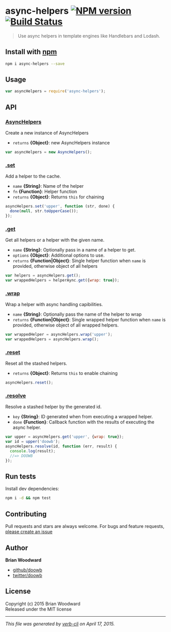 # async-helpers [![NPM version](https://badge.fury.io/js/async-helpers.svg)](http://badge.fury.io/js/async-helpers)  [![Build Status](https://travis-ci.org/doowb/async-helpers.svg)](https://travis-ci.org/doowb/async-helpers) 

> Use async helpers in template engines like Handlebars and Lodash.

## Install with [npm](npmjs.org)

```bash
npm i async-helpers --save
```

## Usage

```js
var asyncHelpers = require('async-helpers');
```

## API
### [AsyncHelpers](index.js#L25)

Create a new instance of AsyncHelpers

* `returns` **{Object}**: new AsyncHelpers instance  

```js
var asyncHelpers = new AsyncHelpers();
```

### [.set](index.js#L61)

Add a helper to the cache.

* `name` **{String}**: Name of the helper    
* `fn` **{Function}**: Helper function    
* `returns` **{Object}**: Returns `this` for chaining  

```js
asyncHelpers.set('upper', function (str, done) {
  done(null, str.toUpperCase());
});
```

### [.get](index.js#L81)

Get all helpers or a helper with the given name.

* `name` **{String}**: Optionally pass in a name of a helper to get.    
* `options` **{Object}**: Additional options to use.    
* `returns` **{Function|Object}**: Single helper function when `name` is provided, otherwise object of all helpers  

```js
var helpers = asyncHelpers.get();
var wrappedHelpers = helperAync.get({wrap: true});
```

### [.wrap](index.js#L132)

Wrap a helper with async handling capibilities.

* `name` **{String}**: Optionally pass the name of the helper to wrap    
* `returns` **{Function|Object}**: Single wrapped helper function when `name` is provided, otherwise object of all wrapped helpers.  

```js
var wrappedHelper = asyncHelpers.wrap('upper');
var wrappedHelpers = asyncHelpers.wrap();
```

### [.reset](index.js#L155)

Reset all the stashed helpers.

* `returns` **{Object}**: Returns `this` to enable chaining  

```js
asyncHelpers.reset();
```

### [.resolve](index.js#L178)

Resolve a stashed helper by the generated id.

* `key` **{String}**: ID generated when from executing a wrapped helper.    
* `done` **{Function}**: Callback function with the results of executing the async helper.    

```js
var upper = asyncHelpers.get('upper', {wrap: true});
var id = upper('doowb');
asyncHelpers.resolve(id, function (err, result) {
  console.log(result);
  //=> DOOWB
});
```


## Run tests

Install dev dependencies:

```bash
npm i -d && npm test
```

## Contributing
Pull requests and stars are always welcome. For bugs and feature requests, [please create an issue](https://github.com/doowb/async-helpers/issues)

## Author

**Brian Woodward**

+ [github/doowb](https://github.com/doowb)
+ [twitter/doowb](http://twitter.com/doowb) 

## License
Copyright (c) 2015 Brian Woodward  
Released under the MIT license

***

_This file was generated by [verb-cli](https://github.com/assemble/verb-cli) on April 17, 2015._
